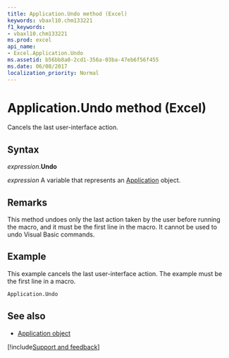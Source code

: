 ```yaml
---
title: Application.Undo method (Excel)
keywords: vbaxl10.chm133221
f1_keywords:
- vbaxl10.chm133221
ms.prod: excel
api_name:
- Excel.Application.Undo
ms.assetid: b56bb8a0-2cd1-356a-03ba-47eb6f56f455
ms.date: 06/08/2017
localization_priority: Normal
---
```



# Application.Undo method (Excel)

Cancels the last user-interface action.


## Syntax

_expression_.**Undo**

_expression_ A variable that represents an [Application](Excel.Application-graph-property.md) object.


## Remarks

This method undoes only the last action taken by the user before running the macro, and it must be the first line in the macro. It cannot be used to undo Visual Basic commands.


## Example

This example cancels the last user-interface action. The example must be the first line in a macro.


```vb
Application.Undo
```


## See also

- [Application object](Excel.Application(object).md)

[!include[Support and feedback](~/includes/feedback-boilerplate.md)]
